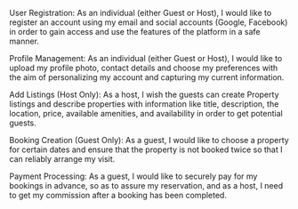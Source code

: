 User Registration:
As an individual (either Guest or Host), I would like to register an account using my email and social accounts (Google, Facebook) in order to gain access and use the features of the platform in a safe manner. 

Profile Management:
As an individual (either Guest or Host), I would like to upload my profile photo, contact details and choose my preferences with the aim of personalizing my account and capturing my current information. 

Add Listings (Host Only):
As a host, I wish the guests can create Property listings and describe properties with information like title, description, the location, price, available amenities, and availability in order to get potential guests. 

Booking Creation (Guest Only):
As a guest, I would like to choose a property for certain dates and ensure that the property is not booked twice so that I can reliably arrange my visit. 

Payment Processing:
As a guest, I would like to securely pay for my bookings in advance, so as to assure my reservation, and as a host, I need to get my commission after a booking has been completed.